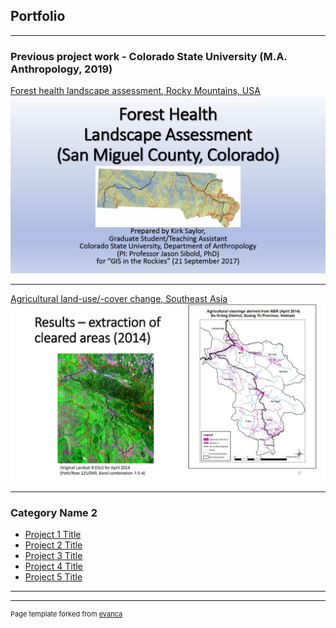 ## Portfolio

---

### Previous project work - Colorado State University (M.A. Anthropology, 2019)

[Forest health landscape assessment, Rocky Mountains, USA](/pdf/FINAL_REVISED_Forest%20Health%20Landscape%20Assessment%20Study%20GISITR%2020170921.pdf)
<img src="/images/FINAL_REVISED_Forest Health Landscape Assessment Study GISITR 20170921.jpg"/>

---

[Agricultural land-use/-cover change, Southeast Asia](/pdf/MA_thesis_slides_LULCchange_VN.pdf)
<img src="/images/MA_thesis_slides_LULCchange_VN_Page_22.jpg"/>

---

### Category Name 2

- [Project 1 Title](http://example.com/)
- [Project 2 Title](http://example.com/)
- [Project 3 Title](http://example.com/)
- [Project 4 Title](http://example.com/)
- [Project 5 Title](http://example.com/)

---




---
<p style="font-size:11px">Page template forked from <a href="https://github.com/evanca/quick-portfolio">evanca</a></p>
<!-- Remove above link if you don't want to attibute -->
